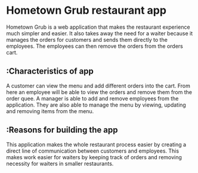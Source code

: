 # Hometown Grub restaurant app
Hometown Grub is a web application that makes the restaurant experience much simpler and easier. It also takes away the need for a waiter because it manages the orders for customers and sends them directly to the employees. The employees can then remove the orders from the orders cart.

## :Characteristics of app
A customer can view the menu and add different orders into the cart. From here an employee will be able to view the orders and remove them from the order quee. A manager is able to add and remove employees from the application. They are also able to manage the menu by viewing, updating and removing items from the menu.

## :Reasons for building the app
This application makes the whole restaurant process easier by creating a direct line of communication between customers and employees. This makes work easier for waiters by keeping track of orders and removing necessity for waiters in smaller restaurants.
